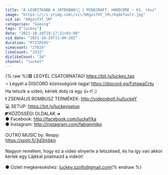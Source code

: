 ```yaml
---
title: "A LEGRITKÁBB A JÁTÉKBAN!🦴 | MINECRAFT: HARDCORE - 61. rész"
image: "https:\/\/i.ytimg.com\/vi\/bRgzvfXT_lM\/hqdefault.jpg"
vid_id: "bRgzvfXT_lM"
categories: "Gaming"
tags: ["luckey"]
date: "2021-10-24T19:17:21+03:00"
vid_date: "2021-10-24T11:00:28Z"
duration: "PT21M28S"
viewcount: "27829"
likeCount: "3332"
dislikeCount: "24"
channel: "luckeY"
---
```

{% raw %}🟥 LEGYÉL CSATORNATAG! <a rel="nofollow" target="blank" href="https://bit.ly/luckey_tag">https://bit.ly/luckey_tag</a><br />⭐ Legyél a DISCORD közösségünk tagja! <a rel="nofollow" target="blank" href="https://discord.gg/FztgwaCrtu">https://discord.gg/FztgwaCrtu</a><br />Ha tetszik a videó, kérlek dobj rá egy 👍-t! :)<br />❗️ ZSENIÁLIS ROMBUSZ TERMÉKEK: <a rel="nofollow" target="blank" href="http://videosbolt.hu/luckeY">http://videosbolt.hu/luckeY</a><br />💻 SETUP: <a rel="nofollow" target="blank" href="https://bit.ly/luckeysetup">https://bit.ly/luckeysetup</a><br />◤KÖZÖSSÉGI OLDALAK ➜<br />● Facebook: <a rel="nofollow" target="blank" href="http://facebook.com/luckeYka">http://facebook.com/luckeYka</a><br />● Instagram: <a rel="nofollow" target="blank" href="http://instagram.com/fabianmiko">http://instagram.com/fabianmiko</a><br /><br />OUTRO MUSIC by: Respy:<br /><a rel="nofollow" target="blank" href="https://spoti.fi/3d3mbkn">https://spoti.fi/3d3mbkn</a><br /><br />Nagyon remélem, hogy ez a videó elnyerte a tetszésed, és ha így van akkor kérlek egy Lájkkal jutalmazd a videót!<br /><br />● Üzleti megkereséshez: luckey.szofo@gmail.com{% endraw %}

